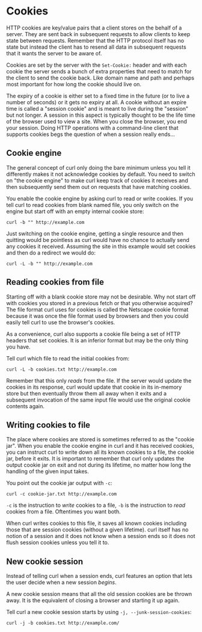 # Cookies

HTTP cookies are key/value pairs that a client stores on the behalf of a
server. They are sent back in subsequent requests to
allow clients to keep state between requests. Remember that the HTTP protocol
itself has no state but instead the client has to resend all data in subsequent
requests that it wants the server to be aware of.

Cookies are set by the server with the `Set-Cookie:` header and with each
cookie the server sends a bunch of extra properties that need to match for the
client to send the cookie back. Like domain name and path and perhaps most
important for how long the cookie should live on.

The expiry of a cookie is either set to a fixed time in the future (or to live
a number of seconds) or it gets no expiry at all. A cookie without an expire
time is called a "session cookie" and is meant to live during the "session" but not longer. A session in this aspect is typically thought to be the life
time of the browser used to view a site. When you close the browser, you end
your session. Doing HTTP operations with a command-line client that supports
cookies begs the question of when a session really ends…

## Cookie engine

The general concept of curl only doing the bare minimum unless you tell it
differently makes it not acknowledge cookies by default. You need to switch on
"the cookie engine" to make curl keep track of cookies it receives and then
subsequently send them out on requests that have matching cookies.

You enable the cookie engine by asking curl to read or write cookies. If you
tell curl to read cookies from blank named file, you only switch on the engine
but start off with an empty internal cookie store:

    curl -b "" http://example.com

Just switching on the cookie engine, getting a single resource and then
quitting would be pointless as curl would have no chance to actually send any
cookies it received. Assuming the site in this example would set cookies and
then do a redirect we would do:

    curl -L -b "" http://example.com

## Reading cookies from file

Starting off with a blank cookie store may not be desirable. Why not start off
with cookies you stored in a previous fetch or that you otherwise acquired?
The file format curl uses for cookies is called the Netscape cookie format
because it was once the file format used by browsers and then you could easily
tell curl to use the browser's cookies.

As a convenience, curl also supports a cookie file being a set of HTTP headers
that set cookies. It is an inferior format but may be the only thing you have.

Tell curl which file to read the initial cookies from:

    curl -L -b cookies.txt http://example.com

Remember that this only *reads* from the file. If the server would update the
cookies in its response, curl would update that cookie in its in-memory store
but then eventually throw them all away when it exits and a subsequent invocation
of the same input file would use the original cookie contents again.

## Writing cookies to file

The place where cookies are stored is sometimes referred to as the "cookie
jar". When you enable the cookie engine in curl and it has received cookies,
you can instruct curl to write down all its known cookies to a file, the
cookie jar, before it exits. It is important to remember that curl only
updates the output cookie jar on exit and not during its lifetime, no matter
how long the handling of the given input takes.

You point out the cookie jar output with `-c`:

    curl -c cookie-jar.txt http://example.com

`-c` is the instruction to *write* cookies to a file, `-b` is the instruction
to *read* cookies from a file. Oftentimes you want both.

When curl writes cookies to this file, it saves all known cookies including
those that are session cookies (without a given lifetime). curl itself has no
notion of a session and it does not know when a session ends so it does not
flush session cookies unless you tell it to.

## New cookie session

Instead of telling curl when a session ends, curl features an option that lets
the user decide when a new session *begins*.

A new cookie session means that all the old session cookies are be thrown
away. It is the equivalent of closing a browser and starting it up again.

Tell curl a new cookie session starts by using `-j, --junk-session-cookies`:

    curl -j -b cookies.txt http://example.com/
